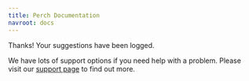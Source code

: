 ```yaml
---
title: Perch Documentation
navroot: docs
---
```


Thanks! Your suggestions have been logged.

We have lots of support options if you need help with a problem. Please visit our [support page](https://grabaperch.com/support) to find out more.